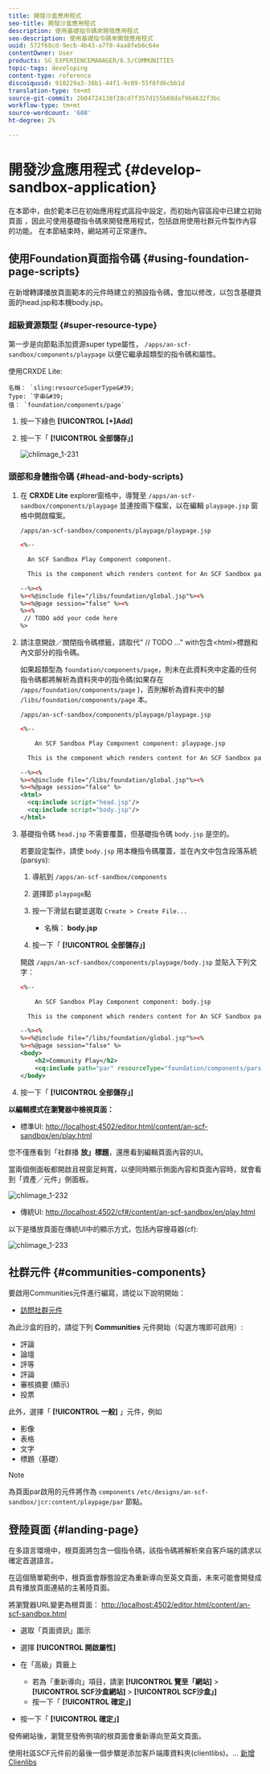 ```yaml
---
title: 開發沙盒應用程式
seo-title: 開發沙盒應用程式
description: 使用基礎指令碼來開發應用程式
seo-description: 使用基礎指令碼來開發應用程式
uuid: 572f68cd-9ecb-4b43-a7f8-4aa8feb6c64e
contentOwner: User
products: SG_EXPERIENCEMANAGER/6.5/COMMUNITIES
topic-tags: developing
content-type: reference
discoiquuid: 910229a3-38b1-44f1-9c09-55f8fd6cbb1d
translation-type: tm+mt
source-git-commit: 2b04724138f28cd7f357d155b88daf964632f3bc
workflow-type: tm+mt
source-wordcount: '608'
ht-degree: 2%

---
```



# 開發沙盒應用程式  {#develop-sandbox-application}

在本節中，由於範本已在初始應用程式區段中設定，而初始內容區段中已建立初始頁面 [](initial-app.md)[](initial-content.md) ，因此可使用基礎指令碼來開發應用程式，包括啟用使用社群元件製作內容的功能。 在本節結束時，網站將可正常運作。

## 使用Foundation頁面指令碼 {#using-foundation-page-scripts}

在新增轉譯播放頁面範本的元件時建立的預設指令碼，會加以修改，以包含基礎頁面的head.jsp和本機body.jsp。

### 超級資源類型 {#super-resource-type}

第一步是向節點添加資源super type屬性， `/apps/an-scf-sandbox/components/playpage` 以便它繼承超類型的指令碼和屬性。

使用CRXDE Lite:

<!--Resolve steps below-->
    名稱： `sling:resourceSuperType&#39;
    Type: `字串&#39;
    值： `foundation/components/page`

1. 按一下綠色 **[!UICONTROL [+]Add]**
1. 按一下「 **[!UICONTROL 全部儲存」]**

   ![chlimage_1-231](assets/chlimage_1-231.png)

### 頭部和身體指令碼 {#head-and-body-scripts}

1. 在 **CRXDE Lite** explorer窗格中，導覽至 `/apps/an-scf-sandbox/components/playpage` 並連按兩下檔案，以在編輯 `playpage.jsp` 窗格中開啟檔案。

   `/apps/an-scf-sandbox/components/playpage/playpage.jsp`

   ```xml
   <%--
   
     An SCF Sandbox Play Component component.
   
     This is the component which renders content for An SCF Sandbox page.
   
   --%><%
   %><%@include file="/libs/foundation/global.jsp"%><%
   %><%@page session="false" %><%
   %><%
    // TODO add your code here
   %>
   ```

1. 請注意開啟／關閉指令碼標籤，請取代&quot; // TODO ...&quot; with包含&lt;html>標題和內文部分的指令碼。

   如果超類型為 `foundation/components/page`，則未在此資料夾中定義的任何指令碼都將解析為資料夾中的指令碼(如果存在 `/apps/foundation/components/page` )，否則解析為資料夾中的腳 `/libs/foundation/components/page` 本。

   `/apps/an-scf-sandbox/components/playpage/playpage.jsp`

   ```xml
   <%--
   
       An SCF Sandbox Play Component component: playpage.jsp
   
     This is the component which renders content for An SCF Sandbox page.
   
   --%><%
   %><%@include file="/libs/foundation/global.jsp"%><%
   %><%@page session="false" %>
   <html>
     <cq:include script="head.jsp"/>
     <cq:include script="body.jsp"/>
   </html>
   ```

1. 基礎指令碼 `head.jsp` 不需要覆蓋，但基礎指令碼 `body.jsp` 是空的。

   若要設定製作，請使 `body.jsp` 用本機指令碼覆蓋，並在內文中包含段落系統(parsys):

   1. 導航到 `/apps/an-scf-sandbox/components`
   1. 選擇節 `playpage`點
   1. 按一下滑鼠右鍵並選取 `Create > Create File...`

      * 名稱： **body.jsp**
   1. 按一下「 **[!UICONTROL 全部儲存」]**

   開啟 `/apps/an-scf-sandbox/components/playpage/body.jsp` 並貼入下列文字：

   ```xml
   <%--
   
       An SCF Sandbox Play Component component: body.jsp
   
     This is the component which renders content for An SCF Sandbox page.
   
   --%><%
   %><%@include file="/libs/foundation/global.jsp"%><%
   %><%@page session="false" %>
   <body>
       <h2>Community Play</h2>
       <cq:include path="par" resourceType="foundation/components/parsys" />
   </body>
   ```

1. 按一下「 **[!UICONTROL 全部儲存」]**

**以編輯模式在瀏覽器中檢視頁面：**

* 標準UI: [http://localhost:4502/editor.html/content/an-scf-sandbox/en/play.html](http://localhost:4502/editor.html/content/an-scf-sandbox/en/play.md)

您不僅應看到「社群播 **放」標題**，還應看到編輯頁面內容的UI。

當兩個側面板都開啟且視窗足夠寬，以便同時顯示側面內容和頁面內容時，就會看到「資產／元件」側面板。

![chlimage_1-232](assets/chlimage_1-232.png)

* 傳統UI: [http://localhost:4502/cf#/content/an-scf-sandbox/en/play.html](http://localhost:4502/cf#/content/an-scf-sandbox/en/play.html)

以下是播放頁面在傳統UI中的顯示方式，包括內容搜尋器(cf):

![chlimage_1-233](assets/chlimage_1-233.png)

## 社群元件 {#communities-components}

要啟用Communities元件進行編寫，請從以下說明開始：

* [訪問社群元件](basics.md#accessing-communities-components)

為此沙盒的目的，請從下列 **Communities** 元件開始（勾選方塊即可啟用）:

* 評論
* 論壇
* 評等
* 評論
* 審核摘要 (顯示)
* 投票

此外，選擇「 **[!UICONTROL 一般]** 」元件，例如

* 影像
* 表格
* 文字
* 標題（基礎）

>[!NOTE]
>
>為頁面par啟用的元件將作為 `components`
>`/etc/designs/an-scf-sandbox/jcr:content/playpage/par` 節點。


## 登陸頁面 {#landing-page}

在多語言環境中，根頁面將包含一個指令碼，該指令碼將解析來自客戶端的請求以確定首選語言。

在這個簡單範例中，根頁面會靜態設定為重新導向至英文頁面，未來可能會開發成具有播放頁面連結的主著陸頁面。

將瀏覽器URL變更為根頁面： [http://localhost:4502/editor.html/content/an-scf-sandbox.html](https://locahost:4502/editor.html/content/an-scf-sandbox.html)

* 選取「頁面資訊」圖示
* 選擇 **[!UICONTROL 開啟屬性]**
* 在「高級」頁籤上

   * 若為「重新導向」項目，請瀏 **[!UICONTROL 覽至「網站]** > **[!UICONTROL SCF沙盒網站]** > **[!UICONTROL SCF沙盒」]**
   * 按一下「 **[!UICONTROL 確定」]**

* 按一下「 **[!UICONTROL 確定」]**

發佈網站後，瀏覽至發佈例項的根頁面會重新導向至英文頁面。

使用社區SCF元件前的最後一個步驟是添加客戶端庫資料夾(clientlibs)。... [新增Clienlibs](add-clientlibs.md)